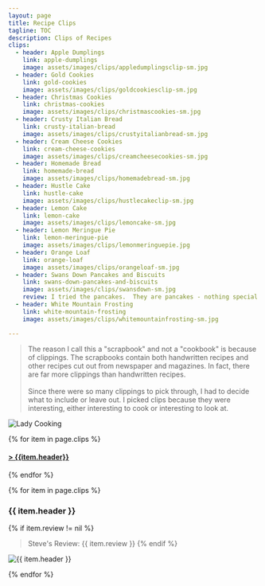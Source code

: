 ```yaml
---
layout: page
title: Recipe Clips
tagline: TOC
description: Clips of Recipes
clips:
  - header: Apple Dumplings
    link: apple-dumplings
    image: assets/images/clips/appledumplingsclip-sm.jpg
  - header: Gold Cookies
    link: gold-cookies
    image: assets/images/clips/goldcookiesclip-sm.jpg
  - header: Christmas Cookies
    link: christmas-cookies
    image: assets/images/clips/christmascookies-sm.jpg
  - header: Crusty Italian Bread
    link: crusty-italian-bread
    image: assets/images/clips/crustyitalianbread-sm.jpg
  - header: Cream Cheese Cookies
    link: cream-cheese-cookies
    image: assets/images/clips/creamcheesecookies-sm.jpg
  - header: Homemade Bread
    link: homemade-bread
    image: assets/images/clips/homemadebread-sm.jpg
  - header: Hustle Cake
    link: hustle-cake
    image: assets/images/clips/hustlecakeclip-sm.jpg
  - header: Lemon Cake
    link: lemon-cake
    image: assets/images/clips/lemoncake-sm.jpg
  - header: Lemon Meringue Pie
    link: lemon-meringue-pie
    image: assets/images/clips/lemonmeringuepie.jpg
  - header: Orange Loaf
    link: orange-loaf
    image: assets/images/clips/orangeloaf-sm.jpg
  - header: Swans Down Pancakes and Biscuits
    link: swans-down-pancakes-and-biscuits
    image: assets/images/clips/swansdown-sm.jpg
    review: I tried the pancakes.  They are pancakes - nothing special.  I'll stick to Bisquick.
  - header: White Mountain Frosting
    link: white-mountain-frosting
    image: assets/images/clips/whitemountainfrosting-sm.jpg

---
```


> The reason I call this a "scrapbook" and not a "cookbook" is because of clippings.  The scrapbooks contain both handwritten recipes and other recipes cut out from newspaper and magazines.  In fact, there are far more clippings than handwritten recipes.<br /><br />Since there were so many clippings to pick through, I had to decide what to include or leave out.  I picked clips because they were interesting, either interesting to cook or interesting to look at.

<img alt="Lady Cooking" src="https://illinifanboy.github.io/assets/images/general/ladycooking-vs.jpg">

{% for item in page.clips %}

#### **[\> {{item.header}} ](#{{item.link}})**

{% endfor %}


{% for item in page.clips %}

### {{ item.header }}

{% if item.review != nil %}
> Steve's Review: {{ item.review }}
{% endif %}

<img alt="{{ item.header }}" src="https://illinifanboy.github.io/{{ item.image }}">

{% endfor %}

